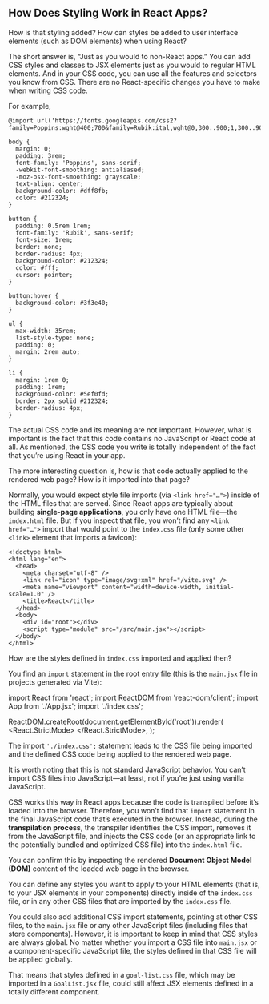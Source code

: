 ## How Does Styling Work in React Apps?

How is that styling added? How can styles be added to user interface elements (such as DOM elements) when using React?

The short answer is, “Just as you would to non-React apps.” You can add CSS styles and classes to JSX elements just as you would to regular HTML elements. And in your CSS code, you can use all the features and selectors you know from CSS. There are no React-specific changes you have to make when writing CSS code.

For example,

```
@import url('https://fonts.googleapis.com/css2?family=Poppins:wght@400;700&family=Rubik:ital,wght@0,300..900;1,300..900&display=swap');

body {
  margin: 0;
  padding: 3rem;
  font-family: 'Poppins', sans-serif;
  -webkit-font-smoothing: antialiased;
  -moz-osx-font-smoothing: grayscale;
  text-align: center;
  background-color: #dff8fb;
  color: #212324;
}

button {
  padding: 0.5rem 1rem;
  font-family: 'Rubik', sans-serif;
  font-size: 1rem;
  border: none;
  border-radius: 4px;
  background-color: #212324;
  color: #fff;
  cursor: pointer;
}

button:hover {
  background-color: #3f3e40;
}

ul {
  max-width: 35rem;
  list-style-type: none;
  padding: 0;
  margin: 2rem auto;
}

li {
  margin: 1rem 0;
  padding: 1rem;
  background-color: #5ef0fd;
  border: 2px solid #212324;
  border-radius: 4px;
}
```

The actual CSS code and its meaning are not important. However, what is important is the fact that this code contains no JavaScript or React code at all. As mentioned, the CSS code you write is totally independent of the fact that you’re using React in your app.

The more interesting question is, how is that code actually applied to the rendered web page? How is it imported into that page?

Normally, you would expect style file imports (via `<link href="…">`) inside of the HTML files that are served. Since React apps are typically about building **single-page applications**, you only have one HTML file—the `index.html` file. But if you inspect that file, you won’t find any `<link href="…">` import that would point to the `index.css` file (only some other `<link>` element that imports a favicon):

```
<!doctype html>
<html lang="en">
  <head>
    <meta charset="utf-8" />
    <link rel="icon" type="image/svg+xml" href="/vite.svg" />
    <meta name="viewport" content="width=device-width, initial-scale=1.0" />
    <title>React</title>
  </head>
  <body>
    <div id="root"></div>
    <script type="module" src="/src/main.jsx"></script>
  </body>
</html>
```

How are the styles defined in `index.css` imported and applied then?

You find an `import` statement in the root entry file (this is the `main.jsx` file in projects generated via Vite):

import React from 'react';
import ReactDOM from 'react-dom/client';
import App from './App.jsx';
import './index.css';

ReactDOM.createRoot(document.getElementById('root')).render(
  <React.StrictMode>
    <App />
  </React.StrictMode>,
);

The import `'./index.css';` statement leads to the CSS file being imported and the defined CSS code being applied to the rendered web page.

It is worth noting that this is not standard JavaScript behavior. You can’t import CSS files into JavaScript—at least, not if you’re just using vanilla JavaScript.

CSS works this way in React apps because the code is transpiled before it’s loaded into the browser. Therefore, you won’t find that `import` statement in the final JavaScript code that’s executed in the browser. Instead, during the **transpilation process**, the transpiler identifies the CSS import, removes it from the JavaScript file, and injects the CSS code (or an appropriate link to the potentially bundled and optimized CSS file) into the `index.html` file. 

You can confirm this by inspecting the rendered **Document Object Model (DOM)** content of the loaded web page in the browser.

You can define any styles you want to apply to your HTML elements (that is, to your JSX elements in your components) directly inside of the `index.css` file, or in any other CSS files that are imported by the `index.css` file.

You could also add additional CSS import statements, pointing at other CSS files, to the `main.jsx` file or any other JavaScript files (including files that store components). However, it is important to keep in mind that CSS styles are always global. No matter whether you import a CSS file into `main.jsx` or a component-specific JavaScript file, the styles defined in that CSS file will be applied globally.

That means that styles defined in a `goal-list.css` file, which may be imported in a `GoalList.jsx` file, could still affect JSX elements defined in a totally different component. 
